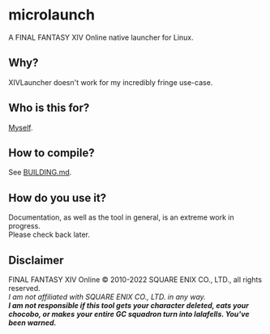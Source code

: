 # microlaunch
A FINAL FANTASY XIV Online native launcher for Linux.

## Why?
XIVLauncher doesn't work for my incredibly fringe use-case.

## Who is this for?
[Myself](https://kagamine-r.in).

## How to compile?
See [BUILDING.md](/BUILDING.md).

## How do you use it?
Documentation, as well as the tool in general, is an extreme work in progress.  
Please check back later.

## Disclaimer
FINAL FANTASY XIV Online © 2010-2022 SQUARE ENIX CO., LTD., all rights reserved.  
*I am not affiliated with SQUARE ENIX CO., LTD. in any way.*  
***I am not responsible if this tool gets your character deleted, eats your chocobo, or makes***
***your entire GC squadron turn into lalafells. You've been warned.***
